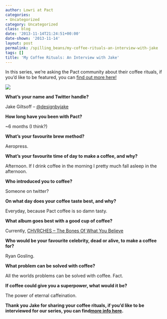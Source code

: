 ```yaml
---
author: Lowri at Pact
categories:
- Uncategorized
category: Uncategorized
class: blog
date: '2013-11-14T21:24:51+00:00'
date-shown: '2013-11-14'
layout: post
permalink: /spilling_beans/my-coffee-rituals-an-interview-with-jake
tags: []
title: 'My Coffee Rituals: An Interview with Jake'
---
```


In this series, we’re asking the Pact community about their coffee rituals, if
you’d like to be featured, you can [find out more
here!](https://pact.typeform.com/to/kTXvYp)

![](http://media.tumblr.com/193b9b281cdd7b24bea9948c0401761d/tumblr_inline_mw9vdqNdna1rx5c1j.jpg)

**What’s your name and Twitter handle?**

Jake Giltsoff – [@designbyjake](http://www.twitter.com/designbyjake)

**How long have you been with Pact?**

~6 months (I think?)

**What’s your favourite brew method?**

Aeropress.

**What’s your favourite time of day to make a coffee, and why?**

Afternoon. If I drink coffee in the morning I pretty much fall asleep in the
afternoon.

**Who introduced you to coffee?**

Someone on twitter?

**On what day does your coffee taste best, and why?**

Everyday, because Pact coffee is so damn tasty.

**What album goes best with a good cup of coffee?**

Currently, [CHVRCHES – The Bones Of What You
Believe](https://play.spotify.com/album/03U41p2XNP3oP3REeEDMrQ?play=true&utm_source=open.spotify.com&utm_medium=open)

**Who would be your favourite celebrity, dead or alive, to make a coffee
for?**

Ryan Gosling.

**What problem can be solved with coffee?**

All the worlds problems can be solved with coffee. Fact.

**If coffee could give you a superpower, what would it be?**

The power of eternal caffeination.

**Thank you Jake for sharing your coffee rituals, if you’d like to be
interviewed for our series, you can find[more info
here](https://pact.typeform.com/to/kTXvYp).**